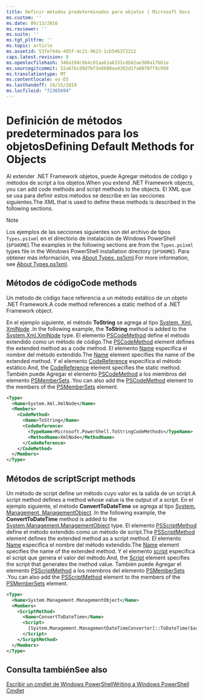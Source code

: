 ```yaml
---
title: Definir métodos predeterminados para objetos | Microsoft Docs
ms.custom: ''
ms.date: 09/13/2016
ms.reviewer: ''
ms.suite: ''
ms.tgt_pltfrm: ''
ms.topic: article
ms.assetid: 53fe744a-485f-4c21-9623-1cb546372211
caps.latest.revision: 9
ms.openlocfilehash: 346a194c6b4c81aa61a6331cdb62ae380a17bb1e
ms.sourcegitcommit: 52a67bcd9d7bf3e8600ea4302d1fa8970ff9c998
ms.translationtype: MT
ms.contentlocale: es-ES
ms.lasthandoff: 10/15/2019
ms.locfileid: "72365694"
---
```

# <a name="defining-default-methods-for-objects"></a><span data-ttu-id="54eab-102">Definición de métodos predeterminados para los objetos</span><span class="sxs-lookup"><span data-stu-id="54eab-102">Defining Default Methods for Objects</span></span>

<span data-ttu-id="54eab-103">Al extender .NET Framework objetos, puede Agregar métodos de código y métodos de script a los objetos.</span><span class="sxs-lookup"><span data-stu-id="54eab-103">When you extend .NET Framework objects, you can add code methods and script methods to the objects.</span></span>
<span data-ttu-id="54eab-104">El XML que se usa para definir estos métodos se describe en las secciones siguientes.</span><span class="sxs-lookup"><span data-stu-id="54eab-104">The XML that is used to define these methods is described in the following sections.</span></span>

> [!NOTE]
> <span data-ttu-id="54eab-105">Los ejemplos de las secciones siguientes son del archivo de tipos `Types.ps1xml` en el directorio de instalación de Windows PowerShell (`$PSHOME`).</span><span class="sxs-lookup"><span data-stu-id="54eab-105">The examples in the following sections are from the `Types.ps1xml` types file in the Windows PowerShell installation directory (`$PSHOME`).</span></span> <span data-ttu-id="54eab-106">Para obtener más información, vea [About Types. ps1xml](/powershell/module/microsoft.powershell.core/about/about_types.ps1xml).</span><span class="sxs-lookup"><span data-stu-id="54eab-106">For more information, see [About Types.ps1xml](/powershell/module/microsoft.powershell.core/about/about_types.ps1xml).</span></span>

## <a name="code-methods"></a><span data-ttu-id="54eab-107">Métodos de código</span><span class="sxs-lookup"><span data-stu-id="54eab-107">Code methods</span></span>

<span data-ttu-id="54eab-108">Un método de código hace referencia a un método estático de un objeto .NET Framework.</span><span class="sxs-lookup"><span data-stu-id="54eab-108">A code method references a static method of a .NET Framework object.</span></span>

<span data-ttu-id="54eab-109">En el ejemplo siguiente, el método **ToString** se agrega al tipo [System. Xml. XmlNode](/dotnet/api/System.Xml.XmlNode) .</span><span class="sxs-lookup"><span data-stu-id="54eab-109">In the following example, the **ToString** method is added to the [System.Xml.XmlNode](/dotnet/api/System.Xml.XmlNode) type.</span></span> <span data-ttu-id="54eab-110">El elemento [PSCodeMethod](/dotnet/api/system.management.automation.pscodemethod) define el método extendido como un método de código.</span><span class="sxs-lookup"><span data-stu-id="54eab-110">The [PSCodeMethod](/dotnet/api/system.management.automation.pscodemethod) element defines the extended method as a code method.</span></span> <span data-ttu-id="54eab-111">El elemento [Name](/dotnet/api/system.management.automation.psmemberinfo.name?view=pscore-6.2.0#System_Management_Automation_PSMemberInfo_Name) especifica el nombre del método extendido.</span><span class="sxs-lookup"><span data-stu-id="54eab-111">The [Name](/dotnet/api/system.management.automation.psmemberinfo.name?view=pscore-6.2.0#System_Management_Automation_PSMemberInfo_Name) element specifies the name of the extended method.</span></span> <span data-ttu-id="54eab-112">Y el elemento [CodeReference](/dotnet/api/system.management.automation.pscodemethod.codereference?view=pscore-6.2.0#System_Management_Automation_PSCodeMethod_CodeReference) especifica el método estático.</span><span class="sxs-lookup"><span data-stu-id="54eab-112">And, the [CodeReference](/dotnet/api/system.management.automation.pscodemethod.codereference?view=pscore-6.2.0#System_Management_Automation_PSCodeMethod_CodeReference) element specifies the static method.</span></span> <span data-ttu-id="54eab-113">También puede Agregar el elemento [PSCodeMethod](/dotnet/api/system.management.automation.pscodemethod) a los miembros del elemento [PSMemberSets](/dotnet/api/system.management.automation.psmemberset?view=pscore-6.2.0) .</span><span class="sxs-lookup"><span data-stu-id="54eab-113">You can also add the [PSCodeMethod](/dotnet/api/system.management.automation.pscodemethod) element to the members of the [PSMemberSets](/dotnet/api/system.management.automation.psmemberset?view=pscore-6.2.0) element.</span></span>

```xml
<Type>
  <Name>System.Xml.XmlNode</Name>
  <Members>
    <CodeMethod>
      <Name>ToString</Name>
      <CodeReference>
        <TypeName>Microsoft.PowerShell.ToStringCodeMethods</TypeName>
        <MethodName>XmlNode</MethodName>
      </CodeReference>
    </CodeMethod>
  </Members>
</Type>
```

## <a name="script-methods"></a><span data-ttu-id="54eab-114">Métodos de script</span><span class="sxs-lookup"><span data-stu-id="54eab-114">Script methods</span></span>

<span data-ttu-id="54eab-115">Un método de script define un método cuyo valor es la salida de un script.</span><span class="sxs-lookup"><span data-stu-id="54eab-115">A script method defines a method whose value is the output of a script.</span></span> <span data-ttu-id="54eab-116">En el ejemplo siguiente, el método **ConvertToDateTime** se agrega al tipo [System. Management. ManagementObject](/dotnet/api/System.Management.ManagementObject) .</span><span class="sxs-lookup"><span data-stu-id="54eab-116">In the following example, the **ConvertToDateTime** method is added to the [System.Management.ManagementObject](/dotnet/api/System.Management.ManagementObject) type.</span></span> <span data-ttu-id="54eab-117">El elemento [PSScriptMethod](/dotnet/api/system.management.automation.psscriptmethod?view=pscore-6.2.0) define el método extendido como un método de script.</span><span class="sxs-lookup"><span data-stu-id="54eab-117">The [PSScriptMethod](/dotnet/api/system.management.automation.psscriptmethod?view=pscore-6.2.0) element defines the extended method as a script method.</span></span> <span data-ttu-id="54eab-118">El elemento [Name](/dotnet/api/system.management.automation.psmemberinfo.name?view=pscore-6.2.0#System_Management_Automation_PSMemberInfo_Name) especifica el nombre del método extendido.</span><span class="sxs-lookup"><span data-stu-id="54eab-118">The [Name](/dotnet/api/system.management.automation.psmemberinfo.name?view=pscore-6.2.0#System_Management_Automation_PSMemberInfo_Name) element specifies the name of the extended method.</span></span> <span data-ttu-id="54eab-119">Y el elemento [script](/dotnet/api/system.management.automation.psscriptmethod.script?view=pscore-6.2.0#System_Management_Automation_PSScriptMethod_Script) especifica el script que genera el valor del método.</span><span class="sxs-lookup"><span data-stu-id="54eab-119">And, the [Script](/dotnet/api/system.management.automation.psscriptmethod.script?view=pscore-6.2.0#System_Management_Automation_PSScriptMethod_Script) element specifies the script that generates the method value.</span></span> <span data-ttu-id="54eab-120">También puede Agregar el elemento [PSScriptMethod](/dotnet/api/system.management.automation.psscriptmethod?view=pscore-6.2.0) a los miembros del elemento [PSMemberSets](/dotnet/api/system.management.automation.psmemberset?view=pscore-6.2.0) .</span><span class="sxs-lookup"><span data-stu-id="54eab-120">You can also add the [PSScriptMethod](/dotnet/api/system.management.automation.psscriptmethod?view=pscore-6.2.0) element to the members of the [PSMemberSets](/dotnet/api/system.management.automation.psmemberset?view=pscore-6.2.0) element.</span></span>

```xml
<Type>
  <Name>System.Management.ManagementObject</Name>
  <Members>
    <ScriptMethod>
      <Name>ConvertToDateTime</Name>
      <Script>
        [System.Management.ManagementDateTimeConverter]::ToDateTime($args[0])
      </Script>
    </ScriptMethod>
  </Members>
</Type>
```

## <a name="see-also"></a><span data-ttu-id="54eab-121">Consulta también</span><span class="sxs-lookup"><span data-stu-id="54eab-121">See also</span></span>

[<span data-ttu-id="54eab-122">Escribir un cmdlet de Windows PowerShell</span><span class="sxs-lookup"><span data-stu-id="54eab-122">Writing a Windows PowerShell Cmdlet</span></span>](./writing-a-windows-powershell-cmdlet.md)
